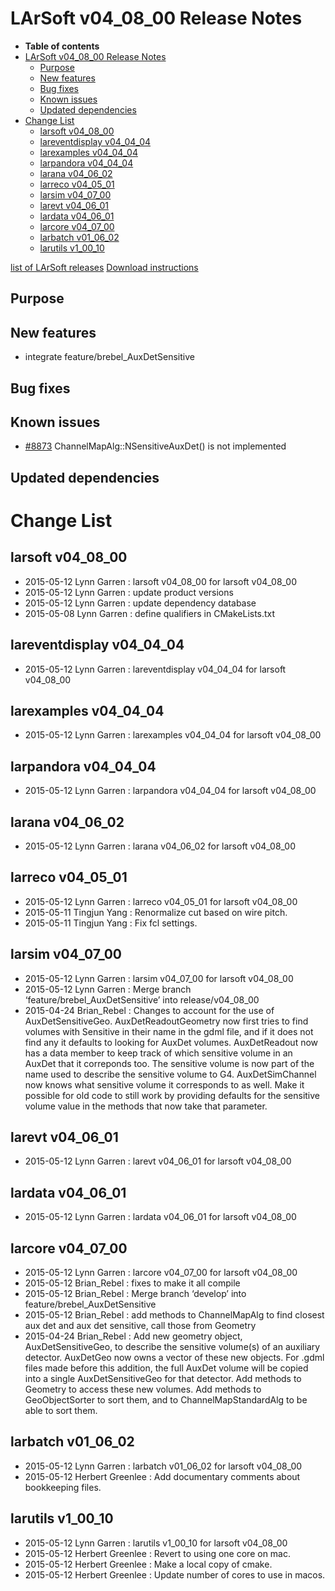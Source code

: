 LArSoft v04_08_00 Release Notes
======================================================================

-   **Table of contents**
-   [LArSoft v04_08_00 Release Notes](#LArSoft-v04_08_00-Release-Notes)
    -   [Purpose](#Purpose)
    -   [New features](#New-features)
    -   [Bug fixes](#Bug-fixes)
    -   [Known issues](#Known-issues)
    -   [Updated dependencies](#Updated-dependencies)
-   [Change List](#Change-List)
    -   [larsoft v04_08_00](#larsoft-v04_08_00)
    -   [lareventdisplay v04_04_04](#lareventdisplay-v04_04_04)
    -   [larexamples v04_04_04](#larexamples-v04_04_04)
    -   [larpandora v04_04_04](#larpandora-v04_04_04)
    -   [larana v04_06_02](#larana-v04_06_02)
    -   [larreco v04_05_01](#larreco-v04_05_01)
    -   [larsim v04_07_00](#larsim-v04_07_00)
    -   [larevt v04_06_01](#larevt-v04_06_01)
    -   [lardata v04_06_01](#lardata-v04_06_01)
    -   [larcore v04_07_00](#larcore-v04_07_00)
    -   [larbatch v01_06_02](#larbatch-v01_06_02)
    -   [larutils v1_00_10](#larutils-v1_00_10)

[list of LArSoft releases](LArSoft_release_list)
[Download instructions](http://scisoft.fnal.gov/scisoft/bundles/larsoft/v04_08_00/larsoft-v04_08_00.html)

Purpose
--------------------

New features
------------------------------

-   integrate feature/brebel_AuxDetSensitive

Bug fixes
------------------------

Known issues
------------------------------

-   [\#8873](/redmine/issues/8873 "Bug: ChannelMapAlg::NSensitiveAuxDet() has no implementation (Closed)") ChannelMapAlg::NSensitiveAuxDet() is not implemented

Updated dependencies
----------------------------------------------

Change List
============================

larsoft v04_08_00
------------------------------------------

-   2015-05-12 Lynn Garren : larsoft v04_08_00 for larsoft v04_08_00
-   2015-05-12 Lynn Garren : update product versions
-   2015-05-12 Lynn Garren : update dependency database
-   2015-05-08 Lynn Garren : define qualifiers in CMakeLists.txt

lareventdisplay v04_04_04
----------------------------------------------------------

-   2015-05-12 Lynn Garren : lareventdisplay v04_04_04 for larsoft v04_08_00

larexamples v04_04_04
--------------------------------------------------

-   2015-05-12 Lynn Garren : larexamples v04_04_04 for larsoft v04_08_00

larpandora v04_04_04
------------------------------------------------

-   2015-05-12 Lynn Garren : larpandora v04_04_04 for larsoft v04_08_00

larana v04_06_02
----------------------------------------

-   2015-05-12 Lynn Garren : larana v04_06_02 for larsoft v04_08_00

larreco v04_05_01
------------------------------------------

-   2015-05-12 Lynn Garren : larreco v04_05_01 for larsoft v04_08_00
-   2015-05-11 Tingjun Yang : Renormalize cut based on wire pitch.
-   2015-05-11 Tingjun Yang : Fix fcl settings.

larsim v04_07_00
----------------------------------------

-   2015-05-12 Lynn Garren : larsim v04_07_00 for larsoft v04_08_00
-   2015-05-12 Lynn Garren : Merge branch ‘feature/brebel_AuxDetSensitive’ into release/v04_08_00
-   2015-04-24 Brian_Rebel : Changes to account for the use of AuxDetSensitiveGeo. AuxDetReadoutGeometry now first tries to find volumes with Sensitive in their name in the gdml file, and if it does not find any it defaults to looking for AuxDet volumes. AuxDetReadout now has a data member to keep track of which sensitive volume in an AuxDet that it correponds too. The sensitive volume is now part of the name used to describe the sensitive volume to G4. AuxDetSimChannel now knows what sensitive volume it corresponds to as well. Make it possible for old code to still work by providing defaults for the sensitive volume value in the methods that now take that parameter.

larevt v04_06_01
----------------------------------------

-   2015-05-12 Lynn Garren : larevt v04_06_01 for larsoft v04_08_00

lardata v04_06_01
------------------------------------------

-   2015-05-12 Lynn Garren : lardata v04_06_01 for larsoft v04_08_00

larcore v04_07_00
------------------------------------------

-   2015-05-12 Lynn Garren : larcore v04_07_00 for larsoft v04_08_00
-   2015-05-12 Brian_Rebel : fixes to make it all compile
-   2015-05-12 Brian_Rebel : Merge branch ‘develop’ into feature/brebel_AuxDetSensitive
-   2015-05-12 Brian_Rebel : add methods to ChannelMapAlg to find closest aux det and aux det sensitive, call those from Geometry
-   2015-04-24 Brian_Rebel : Add new geometry object, AuxDetSensitiveGeo, to describe the sensitive volume(s) of an auxiliary detector. AuxDetGeo now owns a vector of these new objects. For .gdml files made before this addition, the full AuxDet volume will be copied into a single AuxDetSensitiveGeo for that detector. Add methods to Geometry to access these new volumes. Add methods to GeoObjectSorter to sort them, and to ChannelMapStandardAlg to be able to sort them.

larbatch v01_06_02
--------------------------------------------

-   2015-05-12 Lynn Garren : larbatch v01_06_02 for larsoft v04_08_00
-   2015-05-12 Herbert Greenlee : Add documentary comments about bookkeeping files.

larutils v1_00_10
------------------------------------------

-   2015-05-12 Lynn Garren : larutils v1_00_10 for larsoft v04_08_00
-   2015-05-12 Herbert Greenlee : Revert to using one core on mac.
-   2015-05-12 Herbert Greenlee : Make a local copy of cmake.
-   2015-05-12 Herbert Greenlee : Update number of cores to use in macos.
